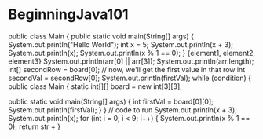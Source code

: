 # BeginningJava101
public class Main {
	public static void main(String[] args) {
            System.out.printIn("Hello World");
            int x = 5;
		System.out.println(x + 3);
		System.out.println(x);
		System.out.println(x % 1 == 0);
	}
{element1, element2, element3}
System.out.println(arr[0] || arr[3]);
		System.out.println(arr.length);
        int[] secondRow = board[0];
		// now, we'll get the first value in that row
		int secondVal = secondRow[0];
		System.out.println(firstVal);
while (condition) {
public class Main {
	static int[][] board = new int[3][3];
	
public static void main(String[] args) {
		int firstVal = board[0][0];
		System.out.println(firstVal);
	}
}
	// code to run
    System.out.println(x + 3);
		System.out.println(x);
        for (int i = 0; i < 9; i++) {
		System.out.println(x % 1 == 0);
        return str + 
}
